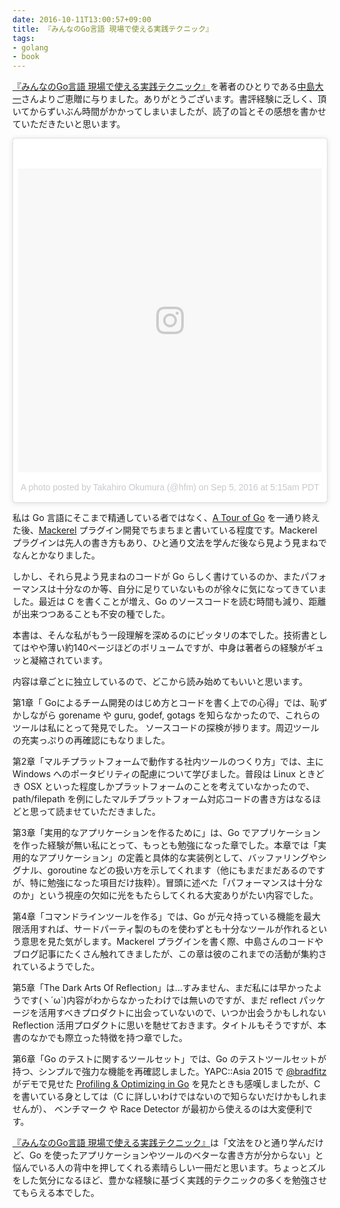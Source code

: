 ```yaml
---
date: 2016-10-11T13:00:57+09:00
title: 『みんなのGo言語 現場で使える実践テクニック』
tags:
- golang
- book
---
```

[『みんなのGo言語 現場で使える実践テクニック』](https://www.amazon.co.jp/gp/product/477418392X/ref=as_li_ss_tl?ie=UTF8&linkCode=ll1&tag=hifumiass-22&linkId=a7bfdcf443475b21e20f019eb801bf50)を著者のひとりである[中島大一](https://twitter.com/deeeet)さんよりご恵贈に与りました。ありがとうございます。書評経験に乏しく、頂いてからずいぶん時間がかかってしまいましたが、読了の旨とその感想を書かせていただきたいと思います。

<blockquote class="instagram-media" data-instgrm-version="7" style=" background:#FFF; border:0; border-radius:3px; box-shadow:0 0 1px 0 rgba(0,0,0,0.5),0 1px 10px 0 rgba(0,0,0,0.15); margin: 1px; max-width:658px; padding:0; width:99.375%; width:-webkit-calc(100% - 2px); width:calc(100% - 2px);"><div style="padding:8px;"> <div style=" background:#F8F8F8; line-height:0; margin-top:40px; padding:50.0% 0; text-align:center; width:100%;"> <div style=" background:url(data:image/png;base64,iVBORw0KGgoAAAANSUhEUgAAACwAAAAsCAMAAAApWqozAAAABGdBTUEAALGPC/xhBQAAAAFzUkdCAK7OHOkAAAAMUExURczMzPf399fX1+bm5mzY9AMAAADiSURBVDjLvZXbEsMgCES5/P8/t9FuRVCRmU73JWlzosgSIIZURCjo/ad+EQJJB4Hv8BFt+IDpQoCx1wjOSBFhh2XssxEIYn3ulI/6MNReE07UIWJEv8UEOWDS88LY97kqyTliJKKtuYBbruAyVh5wOHiXmpi5we58Ek028czwyuQdLKPG1Bkb4NnM+VeAnfHqn1k4+GPT6uGQcvu2h2OVuIf/gWUFyy8OWEpdyZSa3aVCqpVoVvzZZ2VTnn2wU8qzVjDDetO90GSy9mVLqtgYSy231MxrY6I2gGqjrTY0L8fxCxfCBbhWrsYYAAAAAElFTkSuQmCC); display:block; height:44px; margin:0 auto -44px; position:relative; top:-22px; width:44px;"></div></div><p style=" color:#c9c8cd; font-family:Arial,sans-serif; font-size:14px; line-height:17px; margin-bottom:0; margin-top:8px; overflow:hidden; padding:8px 0 7px; text-align:center; text-overflow:ellipsis; white-space:nowrap;"><a href="https://www.instagram.com/p/BJ-VCQ-jKKj/" style=" color:#c9c8cd; font-family:Arial,sans-serif; font-size:14px; font-style:normal; font-weight:normal; line-height:17px; text-decoration:none;" target="_blank">A photo posted by Takahiro Okumura (@hfm)</a> on <time style=" font-family:Arial,sans-serif; font-size:14px; line-height:17px;" datetime="2016-09-05T12:15:31+00:00">Sep 5, 2016 at 5:15am PDT</time></p></div></blockquote>
<script async defer src="//platform.instagram.com/en_US/embeds.js"></script>

私は Go 言語にそこまで精通している者ではなく、[A Tour of Go](https://tour.golang.org/) を一通り終えた後、[Mackerel](https://mackerel.io/) プラグイン開発でちまちまと書いている程度です。Mackerel プラグインは先人の書き方もあり、ひと通り文法を学んだ後なら見よう見まねでなんとかなりました。

しかし、それら見よう見まねのコードが Go らしく書けているのか、またパフォーマンスは十分なのか等、自分に足りていないものが徐々に気になってきていました。最近は C を書くことが増え、Go のソースコードを読む時間も減り、距離が出来つつあることも不安の種でした。

本書は、そんな私がもう一段理解を深めるのにピッタリの本でした。技術書としてはやや薄い約140ページほどのボリュームですが、中身は著者らの経験がギュッと凝縮されています。

内容は章ごとに独立しているので、どこから読み始めてもいいと思います。

第1章「 Goによるチーム開発のはじめ方とコードを書く上での心得」では、恥ずかしながら gorename や guru, godef, gotags を知らなかったので、これらのツールは私にとって発見でした。 ソースコードの探検が捗ります。周辺ツールの充実っぷりの再確認にもなりました。

第2章「マルチプラットフォームで動作する社内ツールのつくり方」では、主に Windows へのポータビリティの配慮について学びました。普段は Linux ときどき OSX といった程度しかプラットフォームのことを考えていなかったので、path/filepath を例にしたマルチプラットフォーム対応コードの書き方はなるほどと思って読ませていただきました。

第3章「実用的なアプリケーションを作るために」は、Go でアプリケーションを作った経験が無い私にとって、もっとも勉強になった章でした。本章では「実用的なアプリケーション」の定義と具体的な実装例として、バッファリングやシグナル、goroutine などの扱い方を示してくれます（他にもまだまだあるのですが、特に勉強になった項目だけ抜粋）。冒頭に述べた「パフォーマンスは十分なのか」という視座の欠如に光をもたらしてくれる大変ありがたい内容でした。

第4章「コマンドラインツールを作る」では、Go が元々持っている機能を最大限活用すれば、サードパーティ製のものを使わずとも十分なツールが作れるという意思を見た気がします。Mackerel プラグインを書く際、中島さんのコードやブログ記事にたくさん触れてきましたが、この章は彼のこれまでの活動が集約されているようでした。

第5章「The Dark Arts Of Reflection」は...すみません、まだ私には早かったようです(ヽ´ω`)内容がわからなかったわけでは無いのですが、まだ reflect パッケージを活用すべきプロダクトに出会っていないので、いつか出会うかもしれない Reflection 活用プロダクトに思いを馳せておきます。タイトルもそうですが、本書のなかでも際立った特徴を持つ章でした。

第6章「Go のテストに関するツールセット」では、Go のテストツールセットが持つ、シンプルで強力な機能を再確認しました。YAPC::Asia 2015 で [@bradfitz](https://twitter.com/bradfitz) がデモで見せた [Profiling & Optimizing in Go](http://yapcasia.org/2015/talk/show/6bde6c69-187a-11e5-aca1-525412004261) を見たときも感嘆しましたが、C を書いている身としては（C に詳しいわけではないので知らないだけかもしれませんが）、 ベンチマーク や Race Detector が最初から使えるのは大変便利です。

[『みんなのGo言語 現場で使える実践テクニック』](https://www.amazon.co.jp/gp/product/477418392X/ref=as_li_ss_tl?ie=UTF8&linkCode=ll1&tag=hifumiass-22&linkId=a7bfdcf443475b21e20f019eb801bf50)は「文法をひと通り学んだけど、Go を使ったアプリケーションやツールのベターな書き方が分からない」と悩んでいる人の背中を押してくれる素晴らしい一冊だと思います。ちょっとズルをした気分になるほど、豊かな経験に基づく実践的テクニックの多くを勉強させてもらえる本でした。
